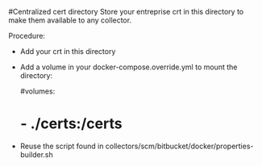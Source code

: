 #Centralized cert directory
Store your entreprise crt in this directory to make them available to any collector.

Procedure:
- Add your crt in this directory
- Add a volume in your docker-compose.override.yml to mount the directory:

    #volumes:
    #  - ./certs:/certs
	
- Reuse the script found in collectors/scm/bitbucket/docker/properties-builder.sh